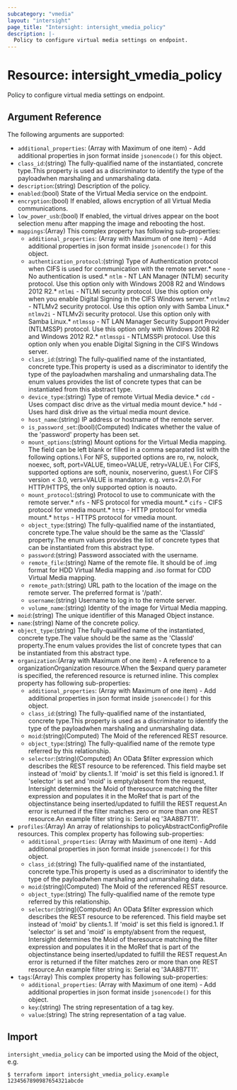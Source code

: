 ```yaml
---
subcategory: "vmedia"
layout: "intersight"
page_title: "Intersight: intersight_vmedia_policy"
description: |-
  Policy to configure virtual media settings on endpoint.
---
```


# Resource: intersight_vmedia_policy
Policy to configure virtual media settings on endpoint.
## Argument Reference
The following arguments are supported:
* `additional_properties`:
(Array with Maximum of one item) - Add additional properties in json format inside `jsonencode()` for this object.
* `class_id`:(string) The fully-qualified name of the instantiated, concrete type.This property is used as a discriminator to identify the type of the payloadwhen marshaling and unmarshaling data. 
* `description`:(string) Description of the policy. 
* `enabled`:(bool) State of the Virtual Media service on the endpoint. 
* `encryption`:(bool) If enabled, allows encryption of all Virtual Media communications. 
* `low_power_usb`:(bool) If enabled, the virtual drives appear on the boot selection menu after mapping the image and rebooting the host. 
* `mappings`:(Array)
This complex property has following sub-properties:
  + `additional_properties`:
(Array with Maximum of one item) - Add additional properties in json format inside `jsonencode()` for this object.
  + `authentication_protocol`:(string) Type of Authentication protocol when CIFS is used for communication with the remote server.* `none` - No authentication is used.* `ntlm` - NT LAN Manager (NTLM) security protocol. Use this option only with Windows 2008 R2 and Windows 2012 R2.* `ntlmi` - NTLMi security protocol. Use this option only when you enable Digital Signing in the CIFS Windows server.* `ntlmv2` - NTLMv2 security protocol. Use this option only with Samba Linux.* `ntlmv2i` - NTLMv2i security protocol. Use this option only with Samba Linux.* `ntlmssp` - NT LAN Manager Security Support Provider (NTLMSSP) protocol. Use this option only with Windows 2008 R2 and Windows 2012 R2.* `ntlmsspi` - NTLMSSPi protocol. Use this option only when you enable Digital Signing in the CIFS Windows server. 
  + `class_id`:(string) The fully-qualified name of the instantiated, concrete type.This property is used as a discriminator to identify the type of the payloadwhen marshaling and unmarshaling data.The enum values provides the list of concrete types that can be instantiated from this abstract type. 
  + `device_type`:(string) Type of remote Virtual Media device.* `cdd` - Uses compact disc drive as the virtual media mount device.* `hdd` - Uses hard disk drive as the virtual media mount device. 
  + `host_name`:(string) IP address or hostname of the remote server. 
  + `is_password_set`:(bool)(Computed) Indicates whether the value of the 'password' property has been set. 
  + `mount_options`:(string) Mount options for the Virtual Media mapping. The field can be left blank or filled in a comma separated list with the following options.\ For NFS, supported options are ro, rw, nolock, noexec, soft, port=VALUE, timeo=VALUE, retry=VALUE.\ For CIFS, supported options are soft, nounix, noserverino, guest.\ For CIFS version < 3.0, vers=VALUE is mandatory. e.g. vers=2.0\ For HTTP/HTTPS, the only supported option is noauto. 
  + `mount_protocol`:(string) Protocol to use to communicate with the remote server.* `nfs` - NFS protocol for vmedia mount.* `cifs` - CIFS protocol for vmedia mount.* `http` - HTTP protocol for vmedia mount.* `https` - HTTPS protocol for vmedia mount. 
  + `object_type`:(string) The fully-qualified name of the instantiated, concrete type.The value should be the same as the 'ClassId' property.The enum values provides the list of concrete types that can be instantiated from this abstract type. 
  + `password`:(string) Password associated with the username. 
  + `remote_file`:(string) Name of the remote file. It should be of .img format for HDD Virtual Media mapping and .iso format for CDD Virtual Media mapping. 
  + `remote_path`:(string) URL path to the location of the image on the remote server. The preferred format is '/path'. 
  + `username`:(string) Username to log in to the remote server. 
  + `volume_name`:(string) Identity of the image for Virtual Media mapping. 
* `moid`:(string) The unique identifier of this Managed Object instance. 
* `name`:(string) Name of the concrete policy. 
* `object_type`:(string) The fully-qualified name of the instantiated, concrete type.The value should be the same as the 'ClassId' property.The enum values provides the list of concrete types that can be instantiated from this abstract type. 
* `organization`:(Array with Maximum of one item) - A reference to a organizationOrganization resource.When the $expand query parameter is specified, the referenced resource is returned inline. 
This complex property has following sub-properties:
  + `additional_properties`:
(Array with Maximum of one item) - Add additional properties in json format inside `jsonencode()` for this object.
  + `class_id`:(string) The fully-qualified name of the instantiated, concrete type.This property is used as a discriminator to identify the type of the payloadwhen marshaling and unmarshaling data. 
  + `moid`:(string)(Computed) The Moid of the referenced REST resource. 
  + `object_type`:(string) The fully-qualified name of the remote type referred by this relationship. 
  + `selector`:(string)(Computed) An OData $filter expression which describes the REST resource to be referenced. This field maybe set instead of 'moid' by clients.1. If 'moid' is set this field is ignored.1. If 'selector' is set and 'moid' is empty/absent from the request, Intersight determines the Moid of theresource matching the filter expression and populates it in the MoRef that is part of the objectinstance being inserted/updated to fulfill the REST request.An error is returned if the filter matches zero or more than one REST resource.An example filter string is: Serial eq '3AA8B7T11'. 
* `profiles`:(Array) An array of relationships to policyAbstractConfigProfile resources. 
This complex property has following sub-properties:
  + `additional_properties`:
(Array with Maximum of one item) - Add additional properties in json format inside `jsonencode()` for this object.
  + `class_id`:(string) The fully-qualified name of the instantiated, concrete type.This property is used as a discriminator to identify the type of the payloadwhen marshaling and unmarshaling data. 
  + `moid`:(string)(Computed) The Moid of the referenced REST resource. 
  + `object_type`:(string) The fully-qualified name of the remote type referred by this relationship. 
  + `selector`:(string)(Computed) An OData $filter expression which describes the REST resource to be referenced. This field maybe set instead of 'moid' by clients.1. If 'moid' is set this field is ignored.1. If 'selector' is set and 'moid' is empty/absent from the request, Intersight determines the Moid of theresource matching the filter expression and populates it in the MoRef that is part of the objectinstance being inserted/updated to fulfill the REST request.An error is returned if the filter matches zero or more than one REST resource.An example filter string is: Serial eq '3AA8B7T11'. 
* `tags`:(Array)
This complex property has following sub-properties:
  + `additional_properties`:
(Array with Maximum of one item) - Add additional properties in json format inside `jsonencode()` for this object.
  + `key`:(string) The string representation of a tag key. 
  + `value`:(string) The string representation of a tag value. 


## Import
`intersight_vmedia_policy` can be imported using the Moid of the object, e.g.
```
$ terraform import intersight_vmedia_policy.example 1234567890987654321abcde
```